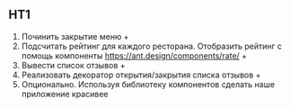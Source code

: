 ## HT1

1. Починить закрытие меню +
2. Подсчитать рейтинг для каждого ресторана. Отобразить рейтинг с помощь компоненты https://ant.design/components/rate/ +
3. Вывести список отзывов +
4. Реализовать декоратор открытия/закрытия списка отзывов +
5. Опционально. Используя библиотеку компонентов сделать наше приложение красивее
